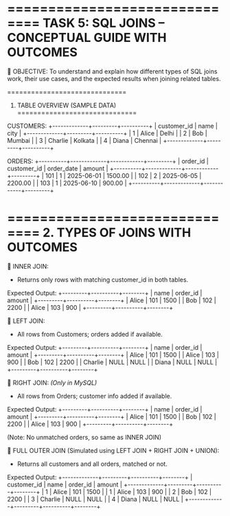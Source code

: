 ==============================
TASK 5: SQL JOINS – CONCEPTUAL GUIDE WITH OUTCOMES
==============================

🎯 OBJECTIVE:
To understand and explain how different types of SQL joins work,
their use cases, and the expected results when joining related tables.

==============================
1. TABLE OVERVIEW (SAMPLE DATA)
==============================

CUSTOMERS:
+-------------+---------+----------+
| customer_id | name    | city     |
+-------------+---------+----------+
| 1           | Alice   | Delhi    |
| 2           | Bob     | Mumbai   |
| 3           | Charlie | Kolkata  |
| 4           | Diana   | Chennai  |
+-------------+---------+----------+

ORDERS:
+----------+-------------+------------+---------+
| order_id | customer_id | order_date | amount  |
+----------+-------------+------------+---------+
| 101      | 1           | 2025-06-01 | 1500.00 |
| 102      | 2           | 2025-06-05 | 2200.00 |
| 103      | 1           | 2025-06-10 | 900.00  |
+----------+-------------+------------+---------+

==============================
2. TYPES OF JOINS WITH OUTCOMES
==============================

🔹 INNER JOIN:
- Returns only rows with matching customer_id in both tables.

Expected Output:
+---------+----------+--------+
| name    | order_id | amount |
+---------+----------+--------+
| Alice   | 101      | 1500   |
| Bob     | 102      | 2200   |
| Alice   | 103      | 900    |
+---------+----------+--------+

🔹 LEFT JOIN:
- All rows from Customers; orders added if available.

Expected Output:
+---------+----------+--------+
| name    | order_id | amount |
+---------+----------+--------+
| Alice   | 101      | 1500   |
| Alice   | 103      | 900    |
| Bob     | 102      | 2200   |
| Charlie | NULL     | NULL   |
| Diana   | NULL     | NULL   |
+---------+----------+--------+

🔹 RIGHT JOIN: *(Only in MySQL)*
- All rows from Orders; customer info added if available.

Expected Output:
+---------+----------+--------+
| name    | order_id | amount |
+---------+----------+--------+
| Alice   | 101      | 1500   |
| Bob     | 102      | 2200   |
| Alice   | 103      | 900    |
+---------+----------+--------+

(Note: No unmatched orders, so same as INNER JOIN)

🔹 FULL OUTER JOIN (Simulated using LEFT JOIN + RIGHT JOIN + UNION):
- Returns all customers and all orders, matched or not.

Expected Output:
+-------------+---------+----------+--------+
| customer_id | name    | order_id | amount |
+-------------+---------+----------+--------+
| 1           | Alice   | 101      | 1500   |
| 1           | Alice   | 103      | 900    |
| 2           | Bob     | 102      | 2200   |
| 3           | Charlie | NULL     | NULL   |
| 4           | Diana   | NULL     | NULL   |
+-------------+---------+----------+--------+
